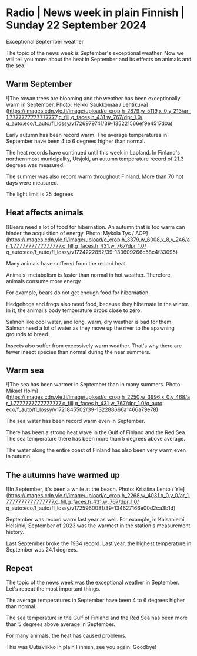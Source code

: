 # Radio \| News week in plain Finnish \| Sunday 22 September 2024

Exceptional September weather

The topic of the news week is September's exceptional weather. Now we will tell you more about the heat in September and its effects on animals and the sea.

## Warm September

![The rowan trees are blooming and the weather has been exceptionally warm in September. Photo: Heikki Saukkomaa / Lehtikuva](https://images.cdn.yle.fi/image/upload/c_crop,h_2879,w_5119,x_0,y_213/ar_1.7777777777777777,c_fill,g_faces,h_431,w_767/dpr_1.0/ q_auto:eco/f_auto/fl_lossy/v1726979741/39-135221566ef9e4517d0a)

Early autumn has been record warm. The average temperatures in September have been 4 to 6 degrees higher than normal.

The heat records have continued until this week in Lapland. In Finland's northernmost municipality, Utsjoki, an autumn temperature record of 21.3 degrees was measured.

The summer was also record warm throughout Finland. More than 70 hot days were measured.

The light limit is 25 degrees.

## Heat affects animals

![Bears need a lot of food for hibernation. An autumn that is too warm can hinder the acquisition of energy. Photo: Mykola Tys / AOP](https://images.cdn.yle.fi/image/upload/c_crop,h_3379,w_6008,x_8,y_246/ar_1.7777777777777777,c_fill,g_faces,h_431,w_767/dpr_1.0/ q_auto:eco/f_auto/fl_lossy/v1724222852/39-133609266c58c4f33095)

Many animals have suffered from the record heat.

Animals' metabolism is faster than normal in hot weather. Therefore, animals consume more energy.

For example, bears do not get enough food for hibernation.

Hedgehogs and frogs also need food, because they hibernate in the winter. In it, the animal's body temperature drops close to zero.

Salmon like cool water, and long, warm, dry weather is bad for them. Salmon need a lot of water as they move up the river to the spawning grounds to breed.

Insects also suffer from excessively warm weather. That's why there are fewer insect species than normal during the near summers.

## Warm sea

![The sea has been warmer in September than in many summers. Photo: Mikael Holm](https://images.cdn.yle.fi/image/upload/c_crop,h_2250,w_3996,x_0,y_468/ar_1.7777777777777777,c_fill,g_faces,h_431,w_767/dpr_1.0/q_auto: eco/f_auto/fl_lossy/v1721845502/39-132288666a1466a79e78)

The sea water has been record warm even in September.

There has been a strong heat wave in the Gulf of Finland and the Red Sea. The sea temperature there has been more than 5 degrees above average.

The water along the entire coast of Finland has also been very warm even in autumn.

## The autumns have warmed up

![In September, it's been a while at the beach. Photo: Kristiina Lehto / Yle](https://images.cdn.yle.fi/image/upload/c_crop,h_2268,w_4031,x_0,y_0/ar_1.7777777777777777,c_fill,g_faces,h_431,w_767/dpr_1.0/ q_auto:eco/f_auto/fl_lossy/v1725960081/39-134627166e00d2ca3b1d)

September was record warm last year as well. For example, in Kaisaniemi, Helsinki, September of 2023 was the warmest in the station's measurement history.

Last September broke the 1934 record. Last year, the highest temperature in September was 24.1 degrees.

## Repeat

The topic of the news week was the exceptional weather in September. Let's repeat the most important things.

The average temperatures in September have been 4 to 6 degrees higher than normal.

The sea temperature in the Gulf of Finland and the Red Sea has been more than 5 degrees above average in September.

For many animals, the heat has caused problems.

This was Uutisviikko in plain Finnish, see you again. Goodbye!

